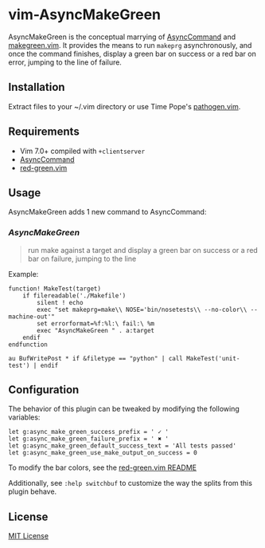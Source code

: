 vim-AsyncMakeGreen
=========================

AsyncMakeGreen is the conceptual marrying of [AsyncCommand](https://github.com/pydave/AsyncCommand) and [makegreen.vim](https://github.com/reinh/vim-makegreen). It provides the means to run `makeprg` asynchronously, and once the command finishes, display a green bar on success or a red bar on error, jumping to the line of failure.

Installation
------------

Extract files to your ~/.vim directory or use Time Pope's [pathogen.vim](https://github.com/tpope/vim-pathogen).

Requirements
------------

- Vim 7.0+ compiled with `+clientserver`
- [AsyncCommand](https://github.com/pydave/AsyncCommand)
- [red-green.vim](https://github.com/jimf/vim-red-green/)

Usage
-----

AsyncMakeGreen adds 1 new command to AsyncCommand:

### *AsyncMakeGreen* ###
> run make against a target and display a green bar on success or a red bar on failure, jumping to the line

Example:

    function! MakeTest(target)
        if filereadable('./Makefile')
            silent ! echo
            exec "set makeprg=make\\ NOSE='bin/nosetests\\ --no-color\\ --machine-out'"
            set errorformat=%f:%l:\ fail:\ %m
            exec "AsyncMakeGreen " . a:target
        endif
    endfunction

    au BufWritePost * if &filetype == "python" | call MakeTest('unit-test') | endif

Configuration
-------------

The behavior of this plugin can be tweaked by modifying the following variables:

    let g:async_make_green_success_prefix = ' ✓ '
    let g:async_make_green_failure_prefix = ' ✖ '
    let g:async_make_green_default_success_text = 'All tests passed'
    let g:async_make_green_use_make_output_on_success = 0

To modify the bar colors, see the [red-green.vim README](https://github.com/jimf/vim-red-green/blob/master/README.mkd)

Additionally, see `:help switchbuf` to customize the way the splits from this plugin behave.

License
-------

[MIT License](http://www.opensource.org/licenses/mit-license.html)
